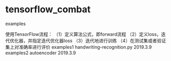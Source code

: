 # tensorflow_combat
examples

使用TensorFlow流程：
（1）定义算法公式，即forward流程
（2）定义loss，迭代优化器，并指定迭代优化器loss
（3）迭代地进行训练
（4）在测试集或者验证集上对准确率进行评价
examples1 handwriting-recognition.py      2019.3.9
examples2 autoencoder   2019.3.9

